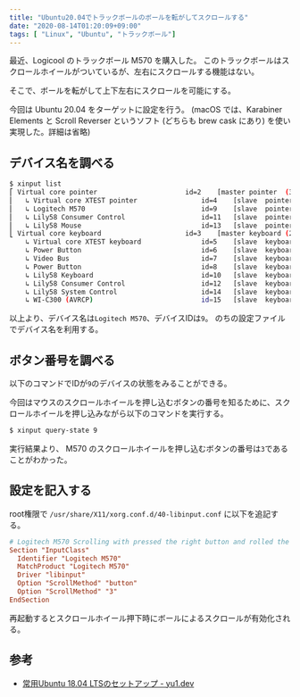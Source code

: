 ```yaml
---
title: "Ubuntu20.04でトラックボールのボールを転がしてスクロールする"
date: "2020-08-14T01:20:09+09:00"
tags: [ "Linux", "Ubuntu", "トラックボール"]
---
```


最近、Logicool のトラックボール M570 を購入した。
このトラックボールはスクロールホイールがついているが、左右にスクロールする機能はない。

そこで、ボールを転がして上下左右にスクロールを可能にする。

今回は Ubuntu 20.04 をターゲットに設定を行う。
(macOS では、Karabiner Elements と Scroll Reverser というソフト (どちらも brew cask にあり) を使い実現した。詳細は省略)

## デバイス名を調べる

```sh
$ xinput list
⎡ Virtual core pointer                    	id=2	[master pointer  (3)]
⎜   ↳ Virtual core XTEST pointer              	id=4	[slave  pointer  (2)]
⎜   ↳ Logitech M570                           	id=9	[slave  pointer  (2)]
⎜   ↳ Lily58 Consumer Control                 	id=11	[slave  pointer  (2)]
⎜   ↳ Lily58 Mouse                            	id=13	[slave  pointer  (2)]
⎣ Virtual core keyboard                   	id=3	[master keyboard (2)]
    ↳ Virtual core XTEST keyboard             	id=5	[slave  keyboard (3)]
    ↳ Power Button                            	id=6	[slave  keyboard (3)]
    ↳ Video Bus                               	id=7	[slave  keyboard (3)]
    ↳ Power Button                            	id=8	[slave  keyboard (3)]
    ↳ Lily58 Keyboard                         	id=10	[slave  keyboard (3)]
    ↳ Lily58 Consumer Control                 	id=12	[slave  keyboard (3)]
    ↳ Lily58 System Control                   	id=14	[slave  keyboard (3)]
    ↳ WI-C300 (AVRCP)                         	id=15	[slave  keyboard (3)]
```

以上より、デバイス名は`Logitech M570`、デバイスIDは`9`。
のちの設定ファイルでデバイス名を利用する。

## ボタン番号を調べる

以下のコマンドでIDが`9`のデバイスの状態をみることができる。

今回はマウスのスクロールホイールを押し込むボタンの番号を知るために、スクロールホイールを押し込みながら以下のコマンドを実行する。

```sh
$ xinput query-state 9
```

実行結果より、 M570 のスクロールホイールを押し込むボタンの番号は`3`であることがわかった。

## 設定を記入する

root権限で `/usr/share/X11/xorg.conf.d/40-libinput.conf` に以下を追記する。

```plaintext:/usr/share/X11/xorg.conf.d/40-libinput.conf
# Logitech M570 Scrolling with pressed the right button and rolled the ball
Section "InputClass"
  Identifier "Logitech M570"
  MatchProduct "Logitech M570"
  Driver "libinput"
  Option "ScrollMethod" "button"
  Option "ScrollMethod" "3"
EndSection
```

再起動するとスクロールホイール押下時にボールによるスクロールが有効化される。

## 参考

- [常用Ubuntu 18.04 LTSのセットアップ - yu1.dev](https://yu1.dev/posts/%E5%B8%B8%E7%94%A8ubuntu-18.04-lts%E3%81%AE%E3%82%BB%E3%83%83%E3%83%88%E3%82%A2%E3%83%83%E3%83%97/)
